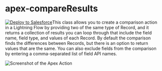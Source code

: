 # apex-compareResults

<a href="https://githubsfdeploy.herokuapp.com?owner=dannysummerlin&repo=apex-compareResults&ref=main" style="float:left">
  <img alt="Deploy to Salesforce"
       src="https://raw.githubusercontent.com/afawcett/githubsfdeploy/master/deploy.png">
</a>

This class allows you to create a comparison action in a Lightning Flow by providing two of the same type of Record, and it returns a collection of results you can loop through that include the field name, field type, and values of each Record. By default the comparison finds the differences between Records, but there is an option to return values that are the same. You can also exclude fields from the comparison by entering a comma-separated list of field API names.

![Screenshot of the Apex Action](https://i.imgur.com/ab0FlEl.png)
